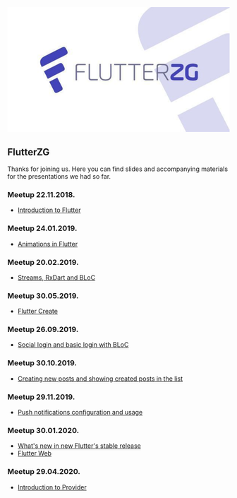 <p align=“center”><img src="_assets/flutter_zg_logo.png"/></p>

## FlutterZG
Thanks for joining us. Here you can find slides and accompanying materials for the presentations we had so far.

### Meetup 22.11.2018.

* [Introduction to Flutter](https://github.com/ImplementacijaSnova/FlutterZG/blob/master/flutterzg-1/flutterzg_1_presentation.pdf)

### Meetup 24.01.2019.

* [Animations in Flutter](https://github.com/ImplementacijaSnova/FlutterZG/blob/master/flutterzg-2/flutterzg_2_presentation.pdf)

### Meetup 20.02.2019.

* [Streams, RxDart and BLoC](https://github.com/ImplementacijaSnova/FlutterZG/blob/master/flutterzg-3/flutterzg_3_presentation.pdf)

### Meetup 30.05.2019.

* [Flutter Create](https://github.com/ImplementacijaSnova/FlutterZG/blob/master/flutterzg-5/flutterzg_5_presentation.pdf)

### Meetup 26.09.2019.

* [Social login and basic login with BLoC](https://github.com/ImplementacijaSnova/FlutterZG/blob/master/flutterzg-6/flutterzg_6_presentation.pdf)

### Meetup 30.10.2019.

* [Creating new posts and showing created posts in the list](https://github.com/ImplementacijaSnova/FlutterZG/blob/master/flutterzg-7/flutterzg_7_presentation.pdf)

### Meetup 29.11.2019.

* [Push notifications configuration and usage](https://github.com/ImplementacijaSnova/FlutterZG/blob/master/flutterzg-8/flutterzg_8_presentation.pdf)

### Meetup 30.01.2020.

* [What's new in new Flutter's stable release](https://github.com/ImplementacijaSnova/FlutterZG/blob/master/flutterzg-9/flutterzg_9_presentation.pdf)
* [Flutter Web](https://github.com/ImplementacijaSnova/FlutterZG/blob/master/flutterzg-9/fw&fec.pdf)

### Meetup 29.04.2020.

* [Introduction to Provider](https://github.com/ImplementacijaSnova/FlutterZG/blob/master/flutterzg-10/flutterzg_10_presentation.pdf)

